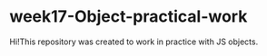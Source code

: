# week17-Object-practical-work

Hi!This repository was created to work in practice with JS objects.
